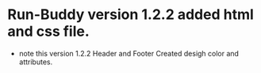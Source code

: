 # Run-Buddy version 1.2.2 added html and css file.

* note this version 1.2.2 Header and Footer Created desigh color and attributes.